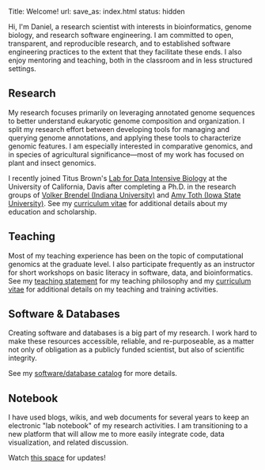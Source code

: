 Title: Welcome!
url:
save_as: index.html
status: hidden

Hi, I'm Daniel, a research scientist with interests in bioinformatics, genome biology, and research software engineering.
I am committed to open, transparent, and reproducible research, and to established software engineering practices to the extent that they facilitate these ends.
I also enjoy mentoring and teaching, both in the classroom and in less structured settings.

## Research

My research focuses primarily on leveraging annotated genome sequences to better understand eukaryotic genome composition and organization.
I split my research effort between developing tools for managing and querying genome annotations, and applying these tools to characterize genomic features.
I am especially interested in comparative genomics, and in species of agricultural significance—most of my work has focused on plant and insect genomics.

I recently joined Titus Brown's [Lab for Data Intensive Biology](http://ivory.idyll.org/lab/) at the University of California, Davis after completing a Ph.D. in the research groups of [Volker Brendel (Indiana University)](http://brendelgroup.org/) and [Amy Toth (Iowa State University)](http://www.public.iastate.edu/~amytoth/Toth_lab/Home.html).
See my [curriculum vitae]({filename}cv.md) for additional details about my education and scholarship.

## Teaching

Most of my teaching experience has been on the topic of computational genomics at the graduate level.
I also participate frequently as an instructor for short workshops on basic literacy in software, data, and bioinformatics.
See my [teaching statement]({filename}teaching.md) for my teaching philosophy and my [curriculum vitae]({filename}cv.md) for additional details on my teaching and training activities.

## Software & Databases

Creating software and databases is a big part of my research.
I work hard to make these resources accessible, reliable, and re-purposeable, as a matter not only of obligation as a publicly funded scientist, but also of scientific integrity.

See my [software/database catalog]({filename}software.md) for more details.

## Notebook

I have used blogs, wikis, and web documents for several years to keep an electronic "lab notebook" of my research activities.
I am transitioning to a new platform that will allow me to more easily integrate code, data visualization, and related discussion.

Watch [this space](notebook.html) for updates!
